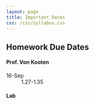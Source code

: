 ```yaml
---
layout: page
title: Important Dates
css: /css/syllabus.css
---
```


## Homework Due Dates

<div class="container">
  <div class="row">
    <div class="col-sm-5">
      <h4>Prof. Von Kooten</h4>
      <dl class="dl-horizontal">
      <dt>16-Sep</dt><dd>1.27-1.35</dd>
<!---
--->
      </dl>
    </div>
    <div class="col-sm-5">
      <h4>Lab </h4>
      <dl class="dl-horizontal">
      </dl>
    </div>
    <div class="col-sm-2">
    </div>
  </div>
</div>



